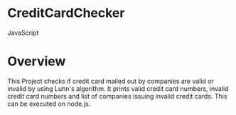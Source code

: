 # CreditCardChecker
JavaScript
# Overview
This Project checks if credit card mailed out by companies are valid or invalid by using Luhn's algorithm.
It prints valid credit card numbers, invalid credit card numbers and list of companies issuing invalid credit cards.
This can be executed on node.js.

